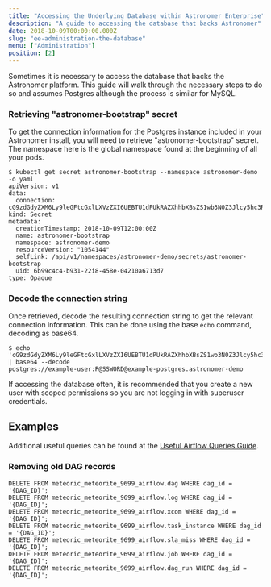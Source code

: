 ```yaml
---
title: "Accessing the Underlying Database within Astronomer Enterprise"
description: "A guide to accessing the database that backs Astronomer"
date: 2018-10-09T00:00:00.000Z
slug: "ee-administration-the-database"
menu: ["Administration"]
position: [2]
---
```


Sometimes it is necessary to access the database that backs the Astronomer platform. This guide will walk through the necessary steps to do so and assumes Postgres although the process is similar for MySQL.

### Retrieving "astronomer-bootstrap" secret
To get the connection information for the Postgres instance included in your Astronomer install, you will need to retrieve "astronomer-bootstrap" secret. The namespace here is the global namespace found at the beginning of all your pods.
```
$ kubectl get secret astronomer-bootstrap --namespace astronomer-demo -o yaml
apiVersion: v1
data:
  connection: cG9zdGdyZXM6Ly9leGFtcGxlLXVzZXI6UEBTU1dPUkRAZXhhbXBsZS1wb3N0Z3Jlcy5hc3Ryb25vbWVyLWRlbW86NTQzMg==
kind: Secret
metadata:
  creationTimestamp: 2018-10-09T12:00:00Z
  name: astronomer-bootstrap
  namespace: astronomer-demo
  resourceVersion: "1054144"
  selfLink: /api/v1/namespaces/astronomer-demo/secrets/astronomer-bootstrap
  uid: 6b99c4c4-b931-22i8-458e-04210a6713d7
type: Opaque
```

### Decode the connection string
Once retrieved, decode the resulting connection string to get the relevant connection information. This can be done using the base `echo` command, decoding as base64.
```
$ echo 'cG9zdGdyZXM6Ly9leGFtcGxlLXVzZXI6UEBTU1dPUkRAZXhhbXBsZS1wb3N0Z3Jlcy5hc3Ryb25vbWVyLWRlbW86NTQzMg==' | base64 --decode
postgres://example-user:P@SSWORD@example-postgres.astronomer-demo
```

If accessing the database often, it is recommended that you create a new user with scoped permissions so you are not logging in with superuser credentials.


## Examples
Additional useful queries can be found at the [Useful Airflow Queries Guide](https://www.astronomer.io/guides/airflow-queries/).

### Removing old DAG records
```
DELETE FROM meteoric_meteorite_9699_airflow.dag WHERE dag_id = '{DAG_ID}';
DELETE FROM meteoric_meteorite_9699_airflow.log WHERE dag_id = '{DAG_ID}';
DELETE FROM meteoric_meteorite_9699_airflow.xcom WHERE dag_id = '{DAG_ID}';
DELETE FROM meteoric_meteorite_9699_airflow.task_instance WHERE dag_id = '{DAG_ID}';
DELETE FROM meteoric_meteorite_9699_airflow.sla_miss WHERE dag_id = '{DAG_ID}';
DELETE FROM meteoric_meteorite_9699_airflow.job WHERE dag_id = '{DAG_ID}';
DELETE FROM meteoric_meteorite_9699_airflow.dag_run WHERE dag_id = '{DAG_ID}';
```
